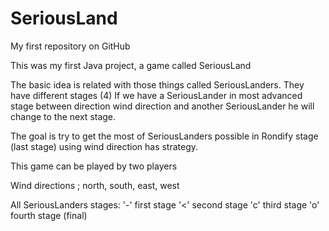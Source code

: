 # SeriousLand
My first repository on GitHub

This was my first Java project, a game called SeriousLand

The basic idea is related with those things called SeriousLanders.
They have different stages (4)
If we have a SeriousLander in most advanced stage between direction wind direction
and another SeriousLander he will change to the next stage.

The goal is try to get the most of SeriousLanders possible in Rondify stage (last stage)
using wind direction has strategy.

This game can be played by two players

Wind directions ; 
  north, 
  south, 
  east, 
  west

All SeriousLanders stages:
  '-' first stage
  '<' second stage
  'c' third stage
  'o' fourth stage (final)


